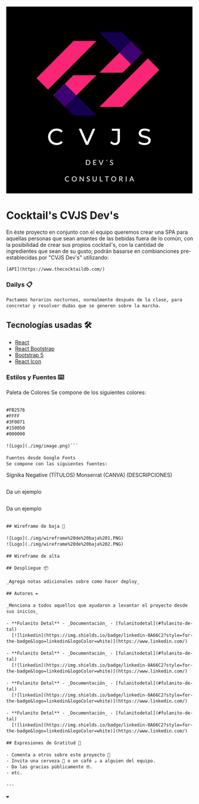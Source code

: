 ![Logo](./img/logoCVJS.png)

# Cocktail's CVJS Dev's

En éste proyecto en conjunto con el equipo queremos crear una SPA para aquellas personas que sean amantes
de las bebidas fuera de lo común, con la posibilidad de crear sus propios cocktail's, con la cantidad de
ingredientes que sean de su gusto; podrán basarse en combianciones pre-establecidas por "CVJS Dev's" utilizando:

```
[API](https://www.thecocktaildb.com/)
```

### Dailys 📋

```
Pactamos horarios nocturnos, normalmente después de la clase, para concretar y resolver dudas que se generen sobre la marcha.
```

## Tecnologías usadas 🛠️

- [React](https://es.reactjs.org/)
- [React Bootstrap](https://react-bootstrap.github.io/)
- [Bootstrap 5](https://getbootstrap.com/)
- [React Icon](https://react-icons.github.io/react-icons/icons?name=ai)

### Estilos y Fuentes ⌨️
Paleta de Colores
Se compone de los siguientes colores:

```

#FB2576
#FFFF
#3F0071
#150050
#000000

![Logo](./img/image.png)```

Fuentes desde Google Fonts
Se compone con las siguientes fuentes:
```
Signika Negative (TÍTULOS)
Monserrat (CANVA) (DESCRIPCIONES)
```

```
Da un ejemplo
```

```
Da un ejemplo
```

## Wireframe de baja 🚀

![Logo](./img/wireframe%20de%20baja%201.PNG)
![Logo](./img/wireframe%20de%20baja%202.PNG)

## Wireframe de alta

## Despliegue 📦

_Agrega notas adicionales sobre como hacer deploy_

## Autores ✒️

_Menciona a todos aquellos que ayudaron a levantar el proyecto desde sus inicios_

- **Fulanito Detal** - _Documentación_ - [fulanitodetal](#fulanito-de-tal)
  [![linkedin](https://img.shields.io/badge/linkedin-0A66C2?style=for-the-badge&logo=linkedin&logoColor=white)](https://www.linkedin.com/)

- **Fulanito Detal** - _Documentación_ - [fulanitodetal](#fulanito-de-tal)
  [![linkedin](https://img.shields.io/badge/linkedin-0A66C2?style=for-the-badge&logo=linkedin&logoColor=white)](https://www.linkedin.com/)

- **Fulanito Detal** - _Documentación_ - [fulanitodetal](#fulanito-de-tal)
  [![linkedin](https://img.shields.io/badge/linkedin-0A66C2?style=for-the-badge&logo=linkedin&logoColor=white)](https://www.linkedin.com/)

- **Fulanito Detal** - _Documentación_ - [fulanitodetal](#fulanito-de-tal)
  [![linkedin](https://img.shields.io/badge/linkedin-0A66C2?style=for-the-badge&logo=linkedin&logoColor=white)](https://www.linkedin.com/)

## Expresiones de Gratitud 🎁

- Comenta a otros sobre este proyecto 📢
- Invita una cerveza 🍺 o un café ☕ a alguien del equipo.
- Da las gracias públicamente 🤓.
- etc.

---

❤️
